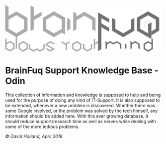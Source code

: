 ![Brainfuq Big](/uploads/brainfuq-big.png "Brainfuq Big")
<!-- TITLE: Home -->
<!-- SUBTITLE: BrainOdin - Feel the power of unlimited knowledge! -->

# BrainFuq Support Knowledge Base - Odin

This collection of information and knowledge is supposed to help and being used for the purpose of doing any kind of IT-Support.
It is also supposed to be extended, whenever a new problem is discovered.
Whether there was some Google involved, or the problem was solved by the tech himself, any information should be added here.
With this ever growing database, it should reduce support/research time as well as nerves while dealing with some of the more tedious problems.


_© David Holland, April 2018._